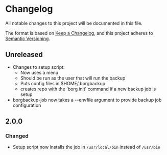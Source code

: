 # Changelog
All notable changes to this project will be documented in this file.

The format is based on [Keep a Changelog](https://keepachangelog.com/en/1.0.0/),
and this project adheres to [Semantic Versioning](https://semver.org/spec/v2.0.0.html).

## Unreleased
- Changes to setup script:
  * Now uses a menu
  * Should be run as the user that will run the backup
  * Puts config files in $HOME/.borgbackup
  * creates repo with the 'borg init' command if a new backup job is setup
- borgbackup-job now takes a --envfile argument to provide backup job configuration

## 2.0.0
### Changed
- Setup script now installs the job in `/usr/local/bin` instead of `/usr/bin`
